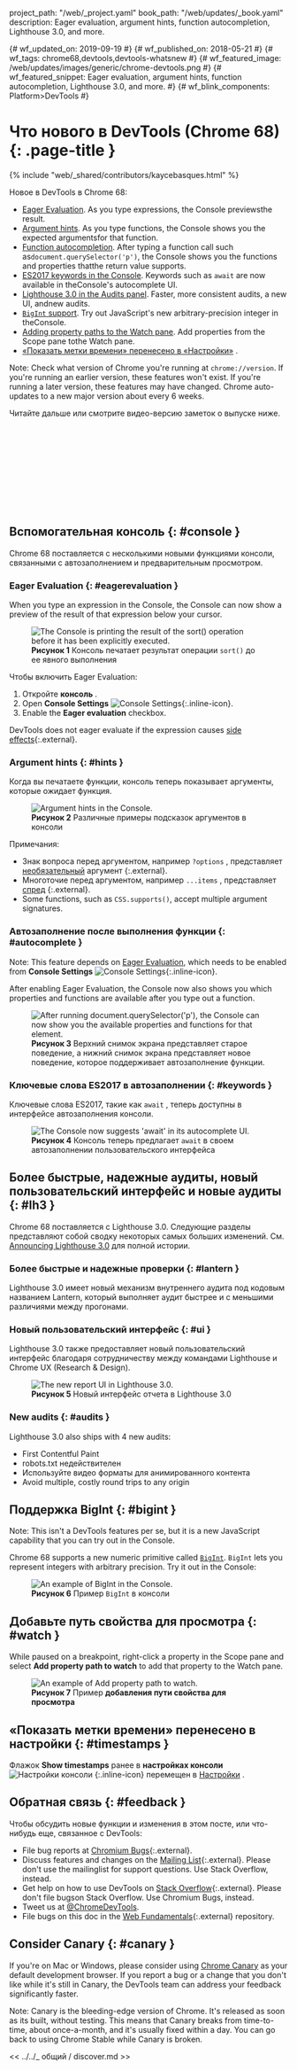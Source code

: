 project_path: "/web/_project.yaml"
book_path: "/web/updates/_book.yaml"
description: Eager evaluation, argument hints, function autocompletion, Lighthouse
  3.0, and more.

{# wf_updated_on: 2019-09-19 #}
{# wf_published_on: 2018-05-21 #}
{# wf_tags: chrome68,devtools,devtools-whatsnew #}
{# wf_featured_image: /web/updates/images/generic/chrome-devtools.png #}
{# wf_featured_snippet: Eager evaluation, argument hints, function
autocompletion, Lighthouse 3.0, and more. #}
{# wf_blink_components: Platform>DevTools #}

# Что нового в DevTools (Chrome 68) {: .page-title }

{% include "web/_shared/contributors/kaycebasques.html" %}

Новое в DevTools в Chrome 68:

- [Eager Evaluation](#eagerevaluation). As you type expressions, the Console
previewsthe result.
- [Argument hints](#hints). As you type functions, the Console shows you the
expected argumentsfor that function.
- [Function autocompletion](#autocomplete). After typing a function call such
as`document.querySelector('p')`, the Console shows you the functions and
properties thatthe return value supports.
- [ES2017 keywords in the Console](#keywords). Keywords such as `await` are now
available in theConsole's autocomplete UI.
- [Lighthouse 3.0 in the Audits panel](#lh3). Faster, more consistent audits, a
new UI, andnew audits.
- [`BigInt` support](#bigint). Try out JavaScript's new arbitrary-precision
integer in theConsole.
- [Adding property paths to the Watch pane](#watch). Add properties from the
Scope pane tothe Watch pane.
- [«Показать метки времени» перенесено в «Настройки»](#timestamps) .

Note: Check what version of Chrome you're running at `chrome://version`. If
you're running
an earlier version, these features won't exist. If you're running a later
version, these features
may have changed. Chrome auto-updates to a new major version about every 6
weeks.

Читайте дальше или смотрите видео-версию заметок о выпуске ниже.

<div class="video-wrapper-full-width">
<iframe class="devsite-embedded-youtube-video" data-video-id="br4JZ5qz_20"
data-autohide="1" data-showinfo="0" frameborder="0" allowfullscreen>
  </iframe>
</div>

## Вспомогательная консоль {: #console }

Chrome 68 поставляется с несколькими новыми функциями консоли, связанными с
автозаполнением и предварительным просмотром.

### Eager Evaluation {: #eagerevaluation }

When you type an expression in the Console, the Console can now show a preview
of the result of
that expression below your cursor.

<figure>
<img src="/web/updates/images/2018/05/eagereval.png" alt="The Console is
printing the result of the sort() operation before it has been
            explicitly executed.">
<figcaption><b>Рисунок 1</b> Консоль печатает результат операции
<code>sort()</code> до ее явного выполнения</figcaption>
</figure>

Чтобы включить Eager Evaluation:

1. Откройте **консоль** .
2. Open **Console Settings** ![Console
    Settings](/web/updates/images/2018/05/settings.png){:.inline-icon}.
3. Enable the **Eager evaluation** checkbox.

DevTools does not eager evaluate if the expression causes [side
effects](https://stackoverflow.com/a/8129277/1669860){:.external}.

### Argument hints {: #hints }

Когда вы печатаете функции, консоль теперь показывает аргументы, которые ожидает
функция.

<figure>
<img src="/web/updates/images/2018/05/arghints.png" alt="Argument hints in the
Console.">
<figcaption><b>Рисунок 2</b> Различные примеры подсказок аргументов в
консоли</figcaption>
</figure>

Примечания:

- Знак вопроса перед аргументом, например `?options` , представляет
[необязательный](https://developer.mozilla.org/en-US/docs/Web/JavaScript/Reference/Functions/Default_parameters)
аргумент {:.external}.
- Многоточие перед аргументом, например `...items` , представляет
[спред](https://developer.mozilla.org/en-US/docs/Web/JavaScript/Reference/Operators/Spread_syntax)
{:.external}.
- Some functions, such as `CSS.supports()`, accept multiple argument signatures.

### Автозаполнение после выполнения функции {: #autocomplete }

Note: This feature depends on [Eager Evaluation](#eagerevaluation), which needs
to be enabled
from **Console Settings** ![Console
Settings](/web/updates/images/2018/05/settings.png){:.inline-icon}.

After enabling Eager Evaluation, the Console now also shows you which properties
and
functions are available after you type out a function.

<figure>
<img src="/web/updates/images/2018/05/autocomplete.png" alt="After running
document.querySelector('p'), the Console can now show you the available
            properties and functions for that element.">
<figcaption><b>Рисунок 3</b> Верхний снимок экрана представляет старое
поведение, а нижний снимок экрана представляет новое поведение, которое
поддерживает автозаполнение функции.</figcaption>
</figure>

### Ключевые слова ES2017 в автозаполнении {: #keywords }

Ключевые слова ES2017, такие как `await` , теперь доступны в интерфейсе
автозаполнения консоли.

<figure>
<img src="/web/updates/images/2018/05/await.png" alt="The Console now suggests
'await' in its autocomplete UI.">
<figcaption><b>Рисунок 4</b> Консоль теперь предлагает <code>await</code> в
своем автозаполнении пользовательского интерфейса</figcaption>
</figure>

## Более быстрые, надежные аудиты, новый пользовательский интерфейс и новые аудиты {: #lh3 }

Chrome 68 поставляется с Lighthouse 3.0. Следующие разделы представляют собой
сводку некоторых самых больших изменений. См. [Announcing Lighthouse
3.0](/web/updates/2018/05/lighthouse3) для полной истории.

### Более быстрые и надежные проверки {: #lantern }

Lighthouse 3.0 имеет новый механизм внутреннего аудита под кодовым названием
Lantern, который выполняет аудит быстрее и с меньшими различиями между
прогонами.

### Новый пользовательский интерфейс {: #ui }

Lighthouse 3.0 также предоставляет новый пользовательский интерфейс благодаря
сотрудничеству между командами Lighthouse и Chrome UX (Research & Design).

<figure>
<img src="/web/updates/images/2018/05/lighthouse3.png" alt="The new report UI
in Lighthouse 3.0.">
<figcaption><b>Рисунок 5</b> Новый интерфейс отчета в Lighthouse
3.0</figcaption>
</figure>

### New audits {: #audits }

Lighthouse 3.0 also ships with 4 new audits:

- First Contentful Paint
- robots.txt недействителен
- Используйте видео форматы для анимированного контента
- Avoid multiple, costly round trips to any origin

## Поддержка BigInt {: #bigint }

Note: This isn't a DevTools features per se, but it is a new JavaScript
capability that you
can try out in the Console.

Chrome 68 supports a new numeric primitive called
[`BigInt`](/web/updates/2018/05/bigint). `BigInt` lets you represent
integers with arbitrary precision. Try it out in the Console:

<figure>
<img src="/web/updates/images/2018/05/bigint.png" alt="An example of BigInt in
the Console.">
  <figcaption><b>Рисунок 6</b> Пример <code>BigInt</code> в консоли</figcaption>
</figure>

## Добавьте путь свойства для просмотра {: #watch }

While paused on a breakpoint, right-click a property in the Scope pane and
select
**Add property path to watch** to add that property to the Watch pane.

<figure>
<img src="/web/updates/images/2018/05/watch.png" alt="An example of Add
property path to watch.">
<figcaption><b>Рисунок 7</b> Пример <b>добавления пути свойства для
просмотра</b></figcaption>
</figure>

## «Показать метки времени» перенесено в настройки {: #timestamps }

Флажок **Show timestamps** ранее в **настройках консоли** ![Настройки
консоли](/web/updates/images/2018/05/settings.png) {:.inline-icon} перемещен в
[Настройки](/web/tools/chrome-devtools/ui#settings) .

## Обратная связь {: #feedback }

Чтобы обсудить новые функции и изменения в этом посте, или что-нибудь еще,
связанное с DevTools:

- File bug reports at [Chromium Bugs](https://crbug.com){:.external}.
- Discuss features and changes on the [Mailing
List](https://groups.google.com/forum/#!forum/google-chrome-developer-tools){:.external}.
Please don't use the mailinglist for support questions. Use Stack Overflow,
instead.
- Get help on how to use DevTools on [Stack
Overflow](https://stackoverflow.com/questions/tagged/google-chrome-devtools){:.external}.
Please don't file bugson Stack Overflow. Use Chromium Bugs, instead.
- Tweet us at [@ChromeDevTools](https://twitter.com/chromedevtools).
- File bugs on this doc in the [Web
Fundamentals](https://github.com/google/webfundamentals/issues/new){:.external}
repository.

## Consider Canary {: #canary }

If you're on Mac or Windows, please consider using [Chrome
Canary](https://www.google.com/chrome/browser/canary.html) as your default
development browser. If you report a bug or a change that you don't like while
it's still in
Canary, the DevTools team can address your feedback significantly faster.

Note: Canary is the bleeding-edge version of Chrome. It's released as soon as
its built, without
testing. This means that Canary breaks from time-to-time, about once-a-month,
and it's usually
fixed within a day. You can go back to using Chrome Stable while Canary is
broken.

<< ../../_ общий / discover.md >>
